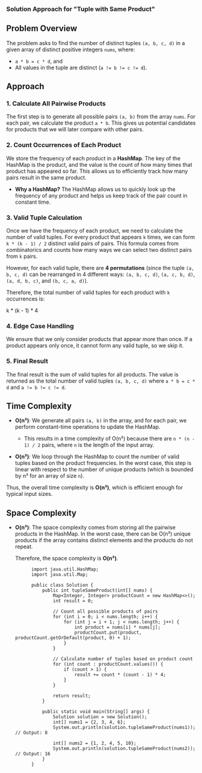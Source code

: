 ### Solution Approach for "Tuple with Same Product"

## Problem Overview

The problem asks to find the number of distinct tuples `(a, b, c, d)` in a given array of distinct positive integers `nums`, where:

- `a * b = c * d`, and
- All values in the tuple are distinct (`a != b != c != d`).

## Approach

### 1. **Calculate All Pairwise Products**

The first step is to generate all possible pairs `(a, b)` from the array `nums`. For each pair, we calculate the product `a * b`. This gives us potential candidates for products that we will later compare with other pairs.

### 2. **Count Occurrences of Each Product**

We store the frequency of each product in a **HashMap**. The key of the HashMap is the product, and the value is the count of how many times that product has appeared so far. This allows us to efficiently track how many pairs result in the same product.

- **Why a HashMap?**
  The HashMap allows us to quickly look up the frequency of any product and helps us keep track of the pair count in constant time.

### 3. **Valid Tuple Calculation**

Once we have the frequency of each product, we need to calculate the number of valid tuples. For every product that appears `k` times, we can form `k * (k - 1) / 2` distinct valid pairs of pairs. This formula comes from combinatorics and counts how many ways we can select two distinct pairs from `k` pairs.

However, for each valid tuple, there are **4 permutations** (since the tuple `(a, b, c, d)` can be rearranged in 4 different ways: `(a, b, c, d)`, `(a, c, b, d)`, `(a, d, b, c)`, and `(b, c, a, d)`).

Therefore, the total number of valid tuples for each product with `k` occurrences is:

k * (k - 1) * 4

### 4. **Edge Case Handling**

We ensure that we only consider products that appear more than once. If a product appears only once, it cannot form any valid tuple, so we skip it.

### 5. **Final Result**

The final result is the sum of valid tuples for all products. The value is returned as the total number of valid tuples `(a, b, c, d)` where `a * b = c * d` and `a != b != c != d`.

## Time Complexity

- **O(n²)**: We generate all pairs `(a, b)` in the array, and for each pair, we perform constant-time operations to update the HashMap.
  - This results in a time complexity of O(n²) because there are `n * (n - 1) / 2` pairs, where `n` is the length of the input array.

- **O(n²)**: We loop through the HashMap to count the number of valid tuples based on the product frequencies. In the worst case, this step is linear with respect to the number of unique products (which is bounded by n² for an array of size `n`).

Thus, the overall time complexity is **O(n²)**, which is efficient enough for typical input sizes.

## Space Complexity

- **O(n²)**: The space complexity comes from storing all the pairwise products in the HashMap. In the worst case, there can be O(n²) unique products if the array contains distinct elements and the products do not repeat.
  
  Therefore, the space complexity is **O(n²)**.


            
            import java.util.HashMap;
            import java.util.Map;
            
            public class Solution {
                public int tupleSameProduct(int[] nums) {
                    Map<Integer, Integer> productCount = new HashMap<>();
                    int result = 0;
            
                    // Count all possible products of pairs
                    for (int i = 0; i < nums.length; i++) {
                        for (int j = i + 1; j < nums.length; j++) {
                            int product = nums[i] * nums[j];
                            productCount.put(product, productCount.getOrDefault(product, 0) + 1);
                        }
                    }
            
                    // Calculate number of tuples based on product count
                    for (int count : productCount.values()) {
                        if (count > 1) {
                            result += count * (count - 1) * 4;
                        }
                    }
            
                    return result;
                }
            
                public static void main(String[] args) {
                    Solution solution = new Solution();
                    int[] nums1 = {2, 3, 4, 6};
                    System.out.println(solution.tupleSameProduct(nums1)); // Output: 8
            
                    int[] nums2 = {1, 2, 4, 5, 10};
                    System.out.println(solution.tupleSameProduct(nums2)); // Output: 16
                }
            }
            

